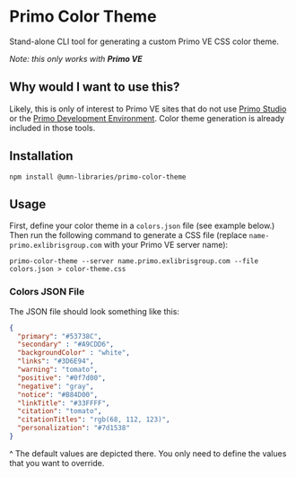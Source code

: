 # Primo Color Theme
Stand-alone CLI tool for generating a custom Primo VE CSS color theme.

_Note: this only works with **Primo VE**_

## Why would I want to use this?
Likely, this is only of interest to Primo VE sites that do not use [Primo Studio](https://github.com/ExLibrisGroup/Primo-Studio) or the [Primo Development Environment](https://github.com/ExLibrisGroup/primo-explore-devenv). Color theme generation is already included in those tools. 

## Installation
`npm install @umn-libraries/primo-color-theme`

## Usage
First, define your color theme in a `colors.json` file (see example below.) Then run the following command to generate a CSS file (replace `name-primo.exlibrisgroup.com` with your Primo VE server name):

`primo-color-theme --server name.primo.exlibrisgroup.com --file colors.json > color-theme.css`

### Colors JSON File
The JSON file should look something like this: 

```json
{
  "primary": "#53738C",
  "secondary" : "#A9CDD6",
  "backgroundColor" : "white",
  "links": "#3D6E94",
  "warning": "tomato",
  "positive": "#0f7d00",
  "negative": "gray",
  "notice": "#B84D00",
  "linkTitle": "#33FFFF",
  "citation": "tomato",
  "citationTitles": "rgb(68, 112, 123)",
  "personalization": "#7d1538" 
}
```

^ The default values are depicted there. You only need to define the values that you want to override. 

